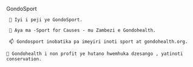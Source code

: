 GondoSport

     🔭 Iyi i peji ye GondoSport.

     🌱 Aya ma -Sport for Causes - mu Zambezi e Gondohealth.

     📫 Gondosport inobatika pa imeyiri inoti sport at gondohealth.org.

    🌱 Gondohealth i non profit ye hutano hwemhuka dzesango , yatinoti conservation.
